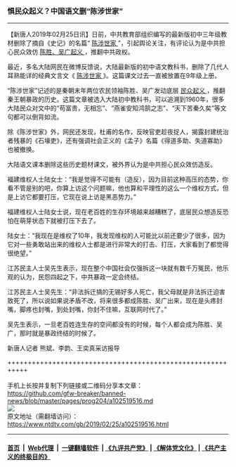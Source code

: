 ### 惧民众起义？中国语文删“陈涉世家”
------------------------

<div class="post_content">
 <p>
  【新唐人2019年02月25日讯】日前，中共教育部组织编写的最新版初中三年级教材删除了摘自《史记》的名篇“
  <a href="https://www.ntdtv.com/gb/陈涉世家.htm">
   陈涉世家
  </a>
  ”，引起舆论关注，有评论认为是中共担心民众效仿
  <a href="https://www.ntdtv.com/gb/陈胜、吴广起义.htm">
   陈胜、吴广起义
  </a>
  ，推翻中共政权。
 </p>
 <p>
  最近，多名大陆网民在微博反馈说，大陆最新版的初中语文教科书，删除了几代人耳熟能详的经典文言文《
  <a href="https://www.ntdtv.com/gb/陈涉世家.htm">
   陈涉世家
  </a>
  》。这篇课文过去一直被放置在9年级上册。
 </p>
 <p>
  “陈涉世家”记述的是秦朝末年两位农民领袖陈胜、吴广发动底层
  <a href="https://www.ntdtv.com/gb/民众起义.htm">
   民众起义
  </a>
  ，推翻秦王朝暴政的历史。这篇文章被选入大陆初中教科书，可以追溯到1960年，很多大陆民众对文中的“苟富贵，无相忘”、“燕雀安知鸿鹄之志”、“天下苦秦久矣”等文句都可以倒背如流。
 </p>
 <p>
  除《陈涉世家》外，网民还发现，杜甫的名作，反映官吏趁夜捉人，揭露封建统治者残暴的《石壕吏》，还有强调社会正义的《孟子》名篇《得道多助、失道寡助》也被撤换。
 </p>
 <p>
  大陆语文课本删除这些历史题材课文，被外界认为是中共担心民众效仿造反。
 </p>
 <p>
  福建维权人士陆女士：“我是觉得不可能有（造反），因为目前这种高压的态势，你看不管是别的吧，你算上访这个问题嘛，他也算和平理性的这么一个维权方式，但是上访它都要打压，它现在说上访是黑恶势力。”
 </p>
 <p>
  福建维权人士陆女士说，现在老百姓的生存环境越来越糟糕了，底层民众想造反恐怕在萌芽状态下就被打压下去了。
 </p>
 <p>
  陆女士：“我现在是维权了10年，我发现维权的人可能比以前还要少了很多，因为它对一些勇敢站出来的维权人士都是进行非常大的打击、打压，大家看到了都觉得很绝望。”
 </p>
 <p>
  江苏民主人士吴先生表示，现在整个中国社会仅强拆这一块就有数千万冤民，他乐观的认为，民怨四起之下，中共暴政一定会终结。
 </p>
 <p>
  江苏民主人士吴先生：“非法拆迁搞的无锡好多人死亡，我父母就是非法拆迁迫害致死了，所以说如果说矛盾不改，将来很多都成陈胜、吴广出来，现在是头疼封嘴，脚疼也封嘴，到处封嘴，你封不住嘛，互联网时代了。”
 </p>
 <p>
  吴先生表示，一旦老百姓连生存的空间都没有的时候，每个人都会成为陈胜、吴广，那时就是暴政终结的时候了。
 </p>
 <p>
  新唐人记者 熊斌、李韵、王奕真采访报导
 </p>
 <p>
 </p>
 <div class="single_ad">
 </div>
</div>

+++++++++++++++++++++++++++++++++++++++++++++++++++++++++++<br/><br/>
手机上长按并复制下列链接或二维码分享本文章：<br/>
https://github.com/gfw-breaker/banned-news/blob/master/pages/prog204/a102519516.md <br/>
<a href='https://github.com/gfw-breaker/banned-news/blob/master/pages/prog204/a102519516.md'><img src='https://github.com/gfw-breaker/banned-news/blob/master/pages/prog204/a102519516.md.png'/></a> <br/>
原文地址（需翻墙访问）：https://www.ntdtv.com/gb/2019/02/25/a102519516.html


------------------------
#### [首页](https://github.com/gfw-breaker/banned-news/blob/master/README.md) &nbsp;|&nbsp; [Web代理](https://github.com/labour-camp/helloworld) &nbsp;|&nbsp; [一键翻墙软件](https://github.com/gfw-breaker/nogfw/blob/master/README.md) &nbsp;| [《九评共产党》](https://github.com/gfw-breaker/9ping.md/blob/master/README.md#九评之一评共产党是什么) | [《解体党文化》](https://github.com/gfw-breaker/jtdwh.md/blob/master/README.md) | [《共产主义的终极目的》](https://github.com/gfw-breaker/gczydzjmd.md/blob/master/README.md)

